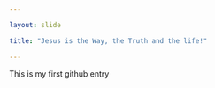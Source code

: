 ```yaml
---

layout: slide

title: "Jesus is the Way, the Truth and the life!"

---
```


This is my first github entry
